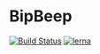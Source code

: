 # BipBeep
[![Build Status](https://ci.cchampou.me/api/badges/cchampou/bipbeep/status.svg)](https://ci.cchampou.me/cchampou/bipbeep)
[![lerna](https://img.shields.io/badge/maintained%20with-lerna-cc00ff.svg)](https://lerna.js.org/)